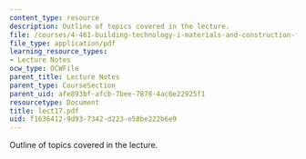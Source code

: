 ```yaml
---
content_type: resource
description: Outline of topics covered in the lecture.
file: /courses/4-461-building-technology-i-materials-and-construction-fall-2004/f16364129d937342d223e58be222b6e9_lect17.pdf
file_type: application/pdf
learning_resource_types:
- Lecture Notes
ocw_type: OCWFile
parent_title: Lecture Notes
parent_type: CourseSection
parent_uid: afe893bf-afcb-7bee-7878-4ac6e22925f1
resourcetype: Document
title: lect17.pdf
uid: f1636412-9d93-7342-d223-e58be222b6e9
---
```

Outline of topics covered in the lecture.


